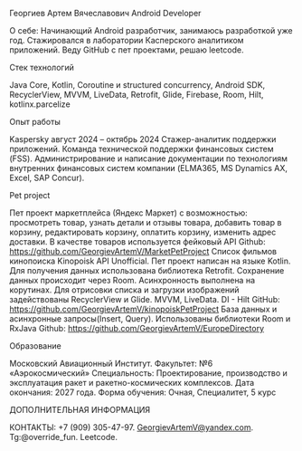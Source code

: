 Георгиев Артем Вячеславович
Android Developer

О себе: Начинающий Android разработчик, занимаюсь разработкой уже год. Стажировался в лаборатории Касперского аналитиком приложений. Веду GitHub с пет проектами, решаю leetcode.


Стек технологий

Java Core, Kotlin, Coroutine и structured concurrency, Android SDK, RecyclerView, MVVM, LiveData, Retrofit, Glide, Firebase, Room, Hilt, kotlinx.parcelize

Опыт работы

Kaspersky август 2024 – октябрь 2024 Стажер-аналитик поддержки приложений. 
Команда технической поддержки финансовых систем (FSS). Администрирование и написание документации по технологиям внутренних финансовых систем компании (ELMA365, MS Dynamics AX, Excel, SAP Concur).

Pet project

Пет проект маркетплейса (Яндекс Маркет) с возможностью: просмотреть товар, узнать детали и отзывы товара, добавить товар в корзину, редактировать корзину, оплатить корзину, изменить адрес доставки. В качестве товаров используется фейковый API Github: https://github.com/GeorgievArtemV/MarketPetProject
Список фильмов кинопоиска Kinopoisk API Unofficial. Пет проект написан на языке Kotlin. Для получения данных использована библиотека Retrofit. Сохранение данных происходит через Room. Асинхронность выполнена на корутинах. Для отрисовки списка и загрузки изображений задействованы RecyclerView и Glide. MVVM, LiveData. DI - Hilt
GitHub: https://github.com/GeorgievArtemV/kinopoiskPetProject
База данных и асинхронные запросы(Insert, Query). Использованы библиотеки Room и RxJava
Github: https://github.com/GeorgievArtemV/EuropeDirectory

Образование

Московский Авиационный Институт. Факультет: №6 «Аэрокосмический»
Специальность: Проектирование, производство и эксплуатация ракет и ракетно-космических комплексов.
Дата окончания: 2027 года. Форма обучения: Очная, Специалитет, 5 курс

ДОПОЛНИТЕЛЬНАЯ ИНФОРМАЦИЯ

КОНТАКТЫ: +7 (909) 305-47-97. GeorgievArtemV@yandex.com. Tg:@override_fun. Leetcode.


